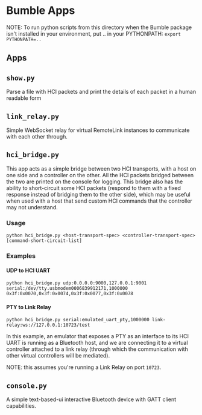Bumble Apps
===========

NOTE:
To run python scripts from this directory when the Bumble package isn't installed in your environment,
put .. in your PYTHONPATH: `export PYTHONPATH=..`


Apps
----

## `show.py`
Parse a file with HCI packets and print the details of each packet in a human readable form

## `link_relay.py`
Simple WebSocket relay for virtual RemoteLink instances to communicate with each other through.

## `hci_bridge.py`
This app acts as a simple bridge between two HCI transports, with a host on one side and
a controller on the other. All the HCI packets bridged between the two are printed on the console
for logging. This bridge also has the ability to short-circuit some HCI packets (respond to them
with a fixed response instead of bridging them to the other side), which may be useful when used with
a host that send custom HCI commands that the controller may not understand.

### Usage
```
python hci_bridge.py <host-transport-spec> <controller-transport-spec> [command-short-circuit-list]
```

### Examples

#### UDP to HCI UART
```
python hci_bridge.py udp:0.0.0.0:9000,127.0.0.1:9001 serial:/dev/tty.usbmodem0006839912171,1000000 0x3f:0x0070,0x3f:0x0074,0x3f:0x0077,0x3f:0x0078
```

#### PTY to Link Relay
```
python hci_bridge.py serial:emulated_uart_pty,1000000 link-relay:ws://127.0.0.1:10723/test
```

In this example, an emulator that exposes a PTY as an interface to its HCI UART is running as
a Bluetooth host, and we are connecting it to a virtual controller attached to a link relay
(through which the communication with other virtual controllers will be mediated).

NOTE: this assumes you're running a Link Relay on port `10723`.

## `console.py`
A simple text-based-ui interactive Bluetooth device with GATT client capabilities.
